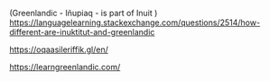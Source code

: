 

(Greenlandic - Iñupiaq - is part of Inuit ) 
https://languagelearning.stackexchange.com/questions/2514/how-different-are-inuktitut-and-greenlandic


https://oqaasileriffik.gl/en/

https://learngreenlandic.com/


